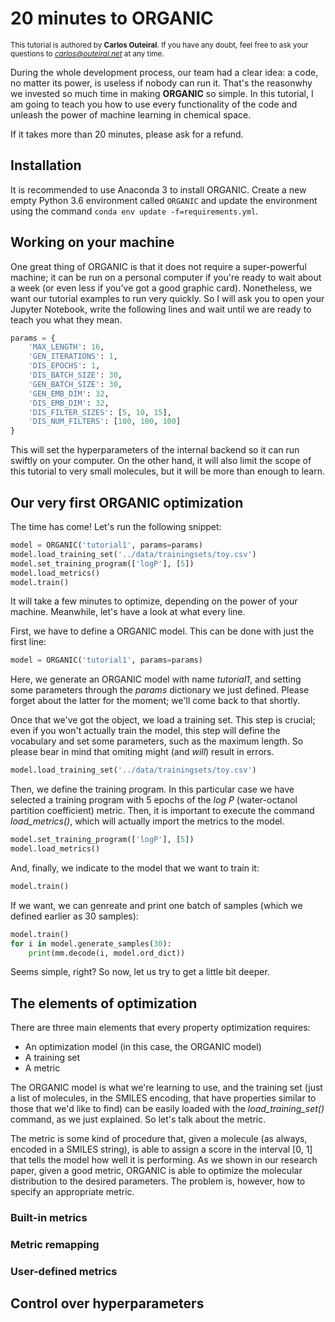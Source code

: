 # 20 minutes to ORGANIC

<sup>This tutorial is authored by __Carlos Outeiral__. If you have any doubt, feel free to ask your questions to *carlos@outeiral.net* at any time.</sup>

During the whole development process, our team had a clear idea: a code, no matter its power, is useless if nobody can run it. That's the reasonwhy we invested so much time in making **ORGANIC** so simple. In this tutorial, I am going to teach you how to use every functionality of the code and unleash the power of machine learning in chemical space.

If it takes more than 20 minutes, please ask for a refund.

## Installation

It is recommended to use Anaconda 3 to install ORGANIC. Create a new empty Python 3.6 environment called `ORGANIC` and update the environment using the command `conda env update -f=requirements.yml`.

## Working on your machine

One great thing of ORGANIC is that it does not require a super-powerful machine; it can be run on a personal computer if you're ready to wait about a week (or even less if you've got a good graphic card). Nonetheless, we want our tutorial examples to run very quickly. So I will ask you to open your Jupyter Notebook, write the following lines and wait until we are ready to teach you what they mean.

```python
params = {
    'MAX_LENGTH': 16,
    'GEN_ITERATIONS': 1,
    'DIS_EPOCHS': 1,
    'DIS_BATCH_SIZE': 30,
    'GEN_BATCH_SIZE': 30,
    'GEN_EMB_DIM': 32,
    'DIS_EMB_DIM': 32,
    'DIS_FILTER_SIZES': [5, 10, 15],
    'DIS_NUM_FILTERS': [100, 100, 100]
}
```

This will set the hyperparameters of the internal backend so it can run swiftly on your computer. On the other hand, it will also limit the scope of this tutorial to very small molecules, but it will be more than enough to learn.

## Our very first ORGANIC optimization

The time has come! Let's run the following snippet:

```python
model = ORGANIC('tutorial1', params=params)                            
model.load_training_set('../data/trainingsets/toy.csv') 
model.set_training_program(['logP'], [5])               
model.load_metrics()                         
model.train()                               
```

It will take a few minutes to optimize, depending on the power of your machine. Meanwhile, let's have a look at what every line.

First, we have to define a ORGANIC model. This can be done with just the first line:

```python
model = ORGANIC('tutorial1', params=params)
```

Here, we generate an ORGANIC model with name *tutorial1*, and setting some parameters through the *params* dictionary we just defined. Please forget about the latter for the moment; we'll come back to that shortly.

Once that we've got the object, we load a training set. This step is crucial; even if you won't actually train the model, this step will define the vocabulary and set some parameters, such as the maximum length. So please bear in mind that omiting might (and *will*) result in errors.

```python
model.load_training_set('../data/trainingsets/toy.csv')
```

Then, we define the training program. In this particular case we have selected a training program with 5 epochs of the *log P* (water-octanol partition coefficient) metric. Then, it is important to execute the command *load_metrics()*, which will actually import the metrics to the model.

```python
model.set_training_program(['logP'], [5])
model.load_metrics()
```

And, finally, we indicate to the model that we want to train it:

```python
model.train()
```

If we want, we can genreate and print one batch of samples (which we defined earlier as 30 samples):

```python
model.train()
for i in model.generate_samples(30):
    print(mm.decode(i, model.ord_dict))
```

Seems simple, right? So now, let us try to get a little bit deeper.

## The elements of optimization

There are three main elements that every property optimization requires:

* An optimization model (in this case, the ORGANIC model)
* A training set
* A metric

The ORGANIC model is what we're learning to use, and the training set (just a list of molecules, in the SMILES encoding, that have properties similar to those that we'd like to find) can be easily loaded with the *load_training_set()* command, as we just explained. So let's talk about the metric.

The metric is some kind of procedure that, given a molecule (as always, encoded in a SMILES string), is able to assign a score in the interval [0, 1] that tells the model how well it is performing. As we shown in our research paper, given a good metric, ORGANIC is able to optimize the molecular distribution to the desired parameters. The problem is, however, how to specify an appropriate metric.

### Built-in metrics



### Metric remapping

### User-defined metrics

## Control over hyperparameters
